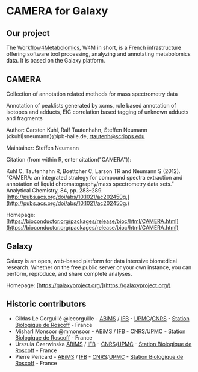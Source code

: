 CAMERA for Galaxy
=================


Our project
-----------
The [Workflow4Metabolomics](http://workflow4metabolomics.org), W4M in short, is a French infrastructure offering software tool processing, analyzing and annotating metabolomics data. It is based on the Galaxy platform.


CAMERA
------
Collection of annotation related methods for mass spectrometry data

Annotation of peaklists generated by xcms, rule based annotation of isotopes and adducts, EIC correlation based tagging of unknown adducts and fragments

Author: Carsten Kuhl, Ralf Tautenhahn, Steffen Neumann {ckuhl|sneumann}@ipb-halle.de, rtautenh@scripps.edu

Maintainer: Steffen Neumann <sneumann at ipb-halle.de>

Citation (from within R, enter citation("CAMERA")):

Kuhl C, Tautenhahn R, Boettcher C, Larson TR and Neumann S (2012). “CAMERA: an integrated strategy for compound spectra extraction and annotation of liquid chromatography/mass spectrometry data sets.” Analytical Chemistry, 84, pp. 283–289. [http://pubs.acs.org/doi/abs/10.1021/ac202450g.](http://pubs.acs.org/doi/abs/10.1021/ac202450g.)

Homepage: [https://bioconductor.org/packages/release/bioc/html/CAMERA.html](https://bioconductor.org/packages/release/bioc/html/CAMERA.html)


Galaxy
------
Galaxy is an open, web-based platform for data intensive biomedical research. Whether on the free public server or your own instance, you can perform, reproduce, and share complete analyses. 

Homepage: [https://galaxyproject.org/](https://galaxyproject.org/)


Historic contributors
---------------------
 - Gildas Le Corguillé @lecorguille - [ABiMS](http://abims.sb-roscoff.fr/) / [IFB](http://www.france-bioinformatique.fr/) - [UPMC](www.upmc.fr)/[CNRS](www.cnrs.fr) - [Station Biologique de Roscoff](http://www.sb-roscoff.fr/) - France
 - Misharl Monsoor @mmonsoor - [ABiMS](http://abims.sb-roscoff.fr/) / [IFB](http://www.france-bioinformatique.fr/) - [CNRS](www.cnrs.fr)/[UPMC](www.upmc.fr) - [Station Biologique de Roscoff](http://www.sb-roscoff.fr/) - France
 - Urszula Czerwinska [ABiMS](http://abims.sb-roscoff.fr/) / [IFB](http://www.france-bioinformatique.fr/) - [CNRS](www.cnrs.fr)/[UPMC](www.upmc.fr) - [Station Biologique de Roscoff](http://www.sb-roscoff.fr/) - France
 - Pierre Pericard - [ABiMS](http://abims.sb-roscoff.fr/) / [IFB](http://www.france-bioinformatique.fr/) - [CNRS](www.cnrs.fr)/[UPMC](www.upmc.fr) - [Station Biologique de Roscoff](http://www.sb-roscoff.fr/) - France
